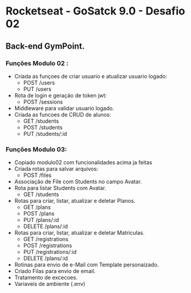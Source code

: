 # Rocketseat - GoSatck 9.0 - Desafio 02

## Back-end GymPoint.

### Funções Modulo 02 :
* Criada as funçoes de criar usuario e atualizar usuario logado:
  + POST /users
  + PUT /users
* Rota de login e geração de token jwt:
  + POST /sessions
* Middleware para validar usuario logado.
* Criada as funcoes de CRUD de alunos:
  + GET /students
  + POST /students
  + PUT /students/:id

### Funções Modulo 03:
* Copiado modulo02 com funcionalidades acima ja feitas
* Criada rotas para salvar arquivos:
  + POST /files
* Associação de File com Students no campo Avatar.
* Rota para listar Students com Avatar.
  + GET /students
* Rotas para criar, listar, atualizar e deletar Planos.
  + GET /plans
  + POST /plans
  + PUT /plans/:id
  + DELETE /plans/:id
* Rotas para criar, listar, atualizar e deletar Matriculas.
  + GET /registrations
  + POST /registrations
  + PUT /registrations/:id
  + DELETE /plans/:id
* Rotinas para envio de e-Mail com Template personaizado.
* Criado Filas para envio de email.
* Tratamento de excecoes.
* Variaveis de ambiente (.env)
